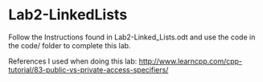 # Lab2-LinkedLists
Follow the Instructions found in Lab2-Linked_Lists.odt and use the code in the code/ folder to complete this lab.

References I used when doing this lab:
http://www.learncpp.com/cpp-tutorial/83-public-vs-private-access-specifiers/

